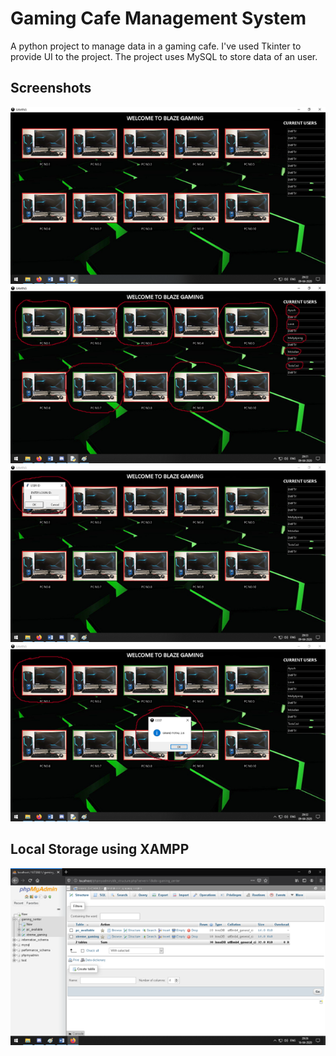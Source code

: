 # Gaming Cafe Management System
A python project to manage data in a gaming cafe.
I've used Tkinter to provide UI to the project.
The project uses MySQL to store data of an user.
## Screenshots
![Gaming-Cafe-Management-System](https://github.com/snmahendrakar/Gaming-Cafe-Management-System/blob/main/Picture1.png)
![Gaming-Cafe-Management-System](https://github.com/snmahendrakar/Gaming-Cafe-Management-System/blob/main/Picture2.png)
![Gaming-Cafe-Management-System](https://github.com/snmahendrakar/Gaming-Cafe-Management-System/blob/main/Picture3.png)
![Gaming-Cafe-Management-System](https://github.com/snmahendrakar/Gaming-Cafe-Management-System/blob/main/Picture4.png)


## Local Storage using XAMPP
![Gaming-Cafe-Management-System](https://github.com/snmahendrakar/Gaming-Cafe-Management-System/blob/main/Picture5.png)
